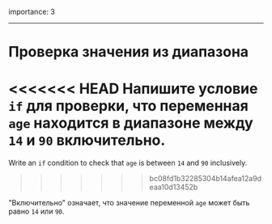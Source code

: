 importance: 3

---

# Проверка значения из диапазона

<<<<<<< HEAD
Напишите условие `if` для проверки, что переменная `age` находится в диапазоне между `14` и `90` включительно.
=======
Write an `if` condition to check that `age` is between `14` and `90` inclusively.
>>>>>>> bc08fd1b32285304b14afea12a9deaa10d13452b

"Включительно" означает, что значение переменной `age` может быть равно `14` или `90`.
